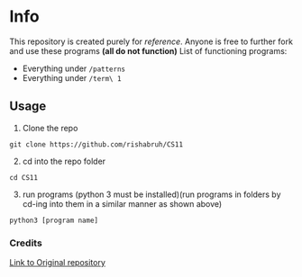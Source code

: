 # Info
This repository is created purely for _reference_. Anyone is free to further fork and use these programs **(all do not function)**
List of functioning programs: 
- Everything under `/patterns`
- Everything under `/term\ 1`

## Usage 
1. Clone the repo
 ```
 git clone https://github.com/rishabruh/CS11
 ```
2. cd into the repo folder
 ```
 cd CS11
 ```
3. run programs (python 3 must be installed)(run programs in folders by cd-ing into them in a similar manner as shown above)
 ```
 python3 [program name]
 ```

### Credits
[Link to Original repository](https://github.com/IamKrisshK/CS11)
